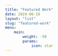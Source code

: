 ```yaml
---
title: "Featured Work"
date: 2024-06-16
layout: "list"
slug: "featured-work"
menu:
    main:
        weight: -50
        params:
            icon: star 
---
```

